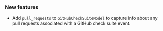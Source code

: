 <!-- Delete the sections that don't apply -->

### New features

- Add `pull_requests` to `GitHubCheckSuiteModel` to capture info about any pull requests associated with a GitHub check suite event.
